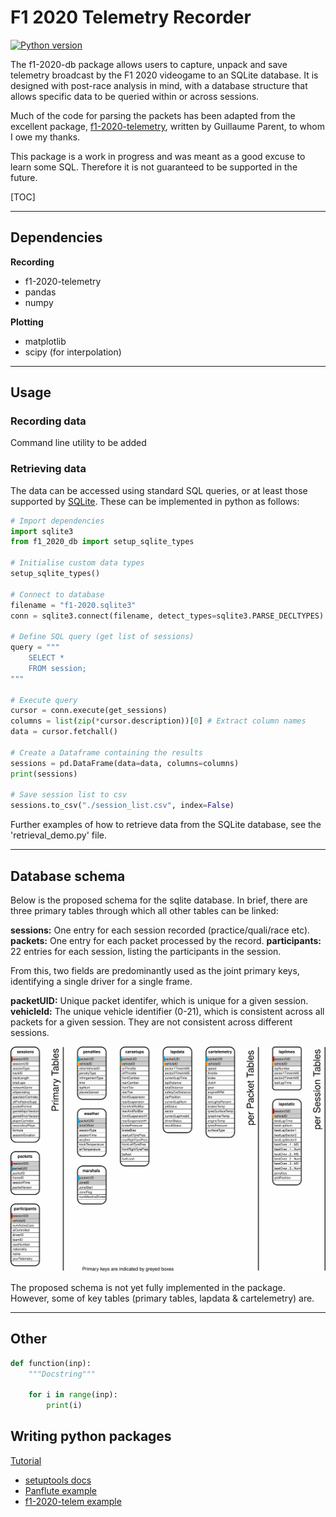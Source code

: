 # F1 2020 Telemetry Recorder

[![Python version](https://img.shields.io/badge/python-3.8-blue?style=flat-square)]()

The f1-2020-db package allows users to capture, unpack and save telemetry broadcast by the F1 2020 videogame to an SQLite database. It is designed with post-race analysis in mind, with a database structure that allows specific data to be queried within or across sessions.



Much of the code for parsing the packets has been adapted from the excellent package, [f1-2020-telemetry](https://f1-2020-telemetry.readthedocs.io/en/latest/), written by Guillaume Parent, to whom I owe my thanks.



This package is a work in progress and was meant as a good excuse to learn some SQL. Therefore it is not guaranteed to be supported in the future.



[TOC]


---

## Dependencies

**Recording**
- f1-2020-telemetry
- pandas
- numpy

**Plotting**
- matplotlib
- scipy (for interpolation)


---

## Usage



### Recording data

Command line utility to be added

### Retrieving data

The data can be accessed using standard SQL queries, or at least those supported by [SQLite](https://sqlite.org/lang.html). These can be implemented in python as follows:

```python
# Import dependencies
import sqlite3
from f1_2020_db import setup_sqlite_types

# Initialise custom data types
setup_sqlite_types()

# Connect to database
filename = "f1-2020.sqlite3"
conn = sqlite3.connect(filename, detect_types=sqlite3.PARSE_DECLTYPES)

# Define SQL query (get list of sessions)
query = """
    SELECT *
    FROM session;
"""

# Execute query
cursor = conn.execute(get_sessions)
columns = list(zip(*cursor.description))[0] # Extract column names
data = cursor.fetchall()

# Create a Dataframe containing the results
sessions = pd.DataFrame(data=data, columns=columns)
print(sessions)

# Save session list to csv
sessions.to_csv("./session_list.csv", index=False)
```

Further examples of how to retrieve data from the SQLite database, see the 'retrieval_demo.py' file.

---

## Database schema

Below is the proposed schema for the sqlite database. In brief, there are three primary tables through which all other tables can be linked:

**sessions:** One entry for each session recorded (practice/quali/race etc).
**packets:** One entry for each packet processed by the record.
**participants:** 22 entries for each session, listing the participants in the session.

From this, two fields are predominantly used as the joint primary keys, identifying a single driver for a single frame.

**packetUID:** Unique packet identifer, which is unique for a given session.
**vehicleId:** The unique vehicle identifier (0-21), which is consistent across all packets for a given session. They are not consistent across different sessions.


![](./img/F1-db-schema.svg)


The proposed schema is not yet fully implemented in the package. However, some of key tables (primary tables, lapdata & cartelemetry) are.

---

## Other

```python
def function(inp):
    """Docstring"""
    
    for i in range(inp):
        print(i)
```

## Writing python packages

[Tutorial](https://code.tutsplus.com/tutorials/how-to-write-package-and-distribute-a-library-in-python--cms-28693)

- [setuptools docs](https://setuptools.readthedocs.io/en/latest/userguide/quickstart.html)
- [Panflute example](https://github.com/sergiocorreia/panflute/blob/master/setup.py)
- [f1-2020-telem example](https://gitlab.com/gparent/f1-2020-telemetry/-/blob/master/setup.py)